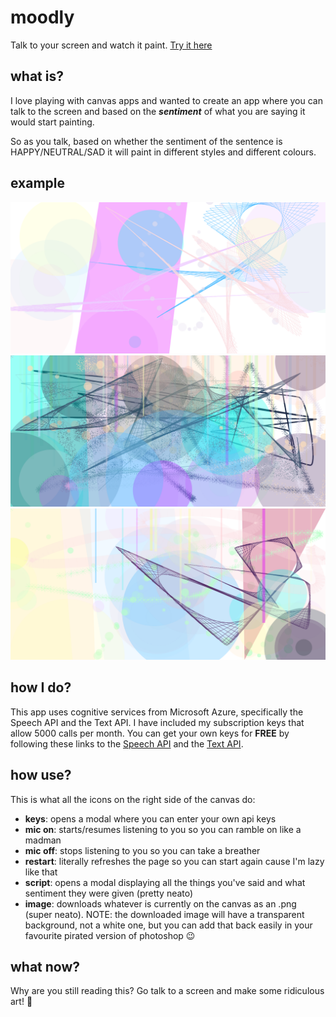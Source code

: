 # moodly
Talk to your screen and watch it paint. [Try it here](https://jamesformica.github.io/moodly)

## what is?
I love playing with canvas apps and wanted to create an app where you can talk to the screen and based on the **_sentiment_** of what you are saying it would start painting.

So as you talk, based on whether the sentiment of the sentence is HAPPY/NEUTRAL/SAD it will paint in different styles and different colours.

## example
![snapshot 1](/img/snapshot3.png)
![snapshot 2](/img/snapshot1.png)
![snapshot 2](/img/snapshot2.png)

## how I do?
This app uses cognitive services from Microsoft Azure, specifically the Speech API and the Text API. I have included my subscription keys that allow 5000 calls per month. You can get your own keys for **FREE** by following these links to the
[Speech API](https://azure.microsoft.com/en-us/services/cognitive-services/speech/) and the
[Text API](https://azure.microsoft.com/en-gb/services/cognitive-services/text-analytics/).

## how use?
This is what all the icons on the right side of the canvas do:
* **keys**: opens a modal where you can enter your own api keys
* **mic on**: starts/resumes listening to you so you can ramble on like a madman
* **mic off**: stops listening to you so you can take a breather
* **restart**: literally refreshes the page so you can start again cause I'm lazy like that
* **script**: opens a modal displaying all the things you've said and what sentiment they were given (pretty neato)
* **image**: downloads whatever is currently on the canvas as an .png (super neato). NOTE: the downloaded image will have a transparent background, not a white one, but you can add that back easily in your favourite pirated version of photoshop 😉

## what now?
Why are you still reading this? Go talk to a screen and make some ridiculous art! 🎨
